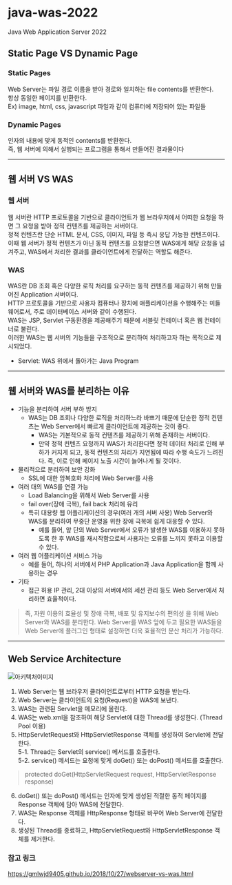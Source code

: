# java-was-2022
Java Web Application Server 2022

## Static Page VS Dynamic Page
### Static Pages
Web Server는 파일 경로 이름을 받아 경로와 일치하는 file contents를 반환한다.<br>
항상 동일한 페이지를 반환한다.<br>
Ex) image, html, css, javascript 파일과 같이 컴퓨터에 저장되어 있는 파일들
### Dynamic Pages
인자의 내용에 맞게 동적인 contents를 반환한다.<br>
즉, 웹 서버에 의해서 실행되는 프로그램을 통해서 만들어진 결과물이다 <br>

***

## 웹 서버 VS WAS
### 웹 서버
웹 서버란 HTTP 프로토콜을 기반으로 클라이언트가 웹 브라우저에서 어떠한 요청을 하면 그 요청을 받아 정적 컨텐츠를 제공하는 서버이다.<br>
정적 컨텐츠란 단순 HTML 문서, CSS, 이미지, 파일 등 즉시 응답 가능한 컨텐츠이다.<br>
이때 웹 서버가 정적 컨텐츠가 아닌 동적 컨텐츠를 요청받으면 WAS에게 해당 요청을 넘겨주고, WAS에서 처리한 결과를 클라이언트에게 전달하는 역할도 해준다. 

 ### WAS
WAS란 DB 조회 혹은 다양한 로직 처리를 요구하는 동적 컨텐츠를 제공하기 위해 만들어진 Application 서버이다.<br>
HTTP 프로토콜을 기반으로 사용자 컴퓨터나 장치에 애플리케이션을 수행해주는 미들웨어로서, 주로 데이터베이스 서버와 같이 수행된다. <br>
WAS는 JSP, Servlet 구동환경을 제공해주기 때문에 서블릿 컨테이너 혹은 웹 컨테이너로 불린다. <br>
이러한 WAS는 웹 서버의 기능들을 구조적으로 분리하여 처리하고자 하는 목적으로 제시되었다. <br>
* Servlet: WAS 위에서 돌아가는 Java Program <br>

*** 


## 웹 서버와 WAS를 분리하는 이유
* 기능을 분리하여 서버 부하 방지
    * WAS는 DB 조회나 다양한 로직을 처리하느라 바쁘기 때문에 단순한 정적 컨텐츠는 Web Server에서 빠르게 클라이언트에 제공하는 것이 좋다. 
      * WAS는 기본적으로 동적 컨텐츠를 제공하기 위해 존재하는 서버이다. 
      * 만약 정적 컨텐츠 요청까지 WAS가 처리한다면 정적 데이터 처리로 인해 부하가 커지게 되고, 동적 컨텐츠의 처리가 지연됨에 따라 수행 속도가 느려진다. 즉, 이로 인해 페이지 노출 시간이 늘어나게 될 것이다.
* 물리적으로 분리하여 보안 강화
  * SSL에 대한 암복호화 처리에 Web Server를 사용
* 여러 대의 WAS를 연결 가능 
  * Load Balancing을 위해서 Web Server를 사용 
  * fail over(장애 극복), fail back 처리에 유리 
  * 특히 대용량 웹 어플리케이션의 경우(여러 개의 서버 사용) Web Server와 WAS를 분리하여 무중단 운영을 위한 장애 극복에 쉽게 대응할 수 있다.
    * 예를 들어, 앞 단의 Web Server에서 오류가 발생한 WAS를 이용하지 못하도록 한 후 WAS를 재시작함으로써 사용자는 오류를 느끼지 못하고 이용할 수 있다.
* 여러 웹 어플리케이션 서비스 가능 
  * 예를 들어, 하나의 서버에서 PHP Application과 Java Application을 함께 사용하는 경우
* 기타 
  * 접근 허용 IP 관리, 2대 이상의 서버에서의 세션 관리 등도 Web Server에서 처리하면 효율적이다. 

> 즉, 자원 이용의 효율성 및 장애 극복, 배포 및 유지보수의 편의성 을 위해 Web Server와 WAS를 분리한다.
Web Server를 WAS 앞에 두고 필요한 WAS들을 Web Server에 플러그인 형태로 설정하면 더욱 효율적인 분산 처리가 가능하다.

*** 

## Web Service Architecture
![아키텍처이미지](https://gmlwjd9405.github.io/images/web/web-service-architecture.png)
1. Web Server는 웹 브라우저 클라이언트로부터 HTTP 요청을 받는다.
2. Web Server는 클라이언트의 요청(Request)을 WAS에 보낸다.
3. WAS는 관련된 Servlet을 메모리에 올린다.
4. WAS는 web.xml을 참조하여 해당 Servlet에 대한 Thread를 생성한다. (Thread Pool 이용)
5. HttpServletRequest와 HttpServletResponse 객체를 생성하여 Servlet에 전달한다. <br>
5-1. Thread는 Servlet의 service() 메서드를 호출한다.<br>
5-2. service() 메서드는 요청에 맞게 doGet() 또는 doPost() 메서드를 호출한다. <br>
> protected doGet(HttpServletRequest request, HttpServletResponse response)
6. doGet() 또는 doPost() 메서드는 인자에 맞게 생성된 적절한 동적 페이지를 Response 객체에 담아 WAS에 전달한다.
7. WAS는 Response 객체를 HttpResponse 형태로 바꾸어 Web Server에 전달한다.
8. 생성된 Thread를 종료하고, HttpServletRequest와 HttpServletResponse 객체를 제거한다.

### 참고 링크
https://gmlwjd9405.github.io/2018/10/27/webserver-vs-was.html